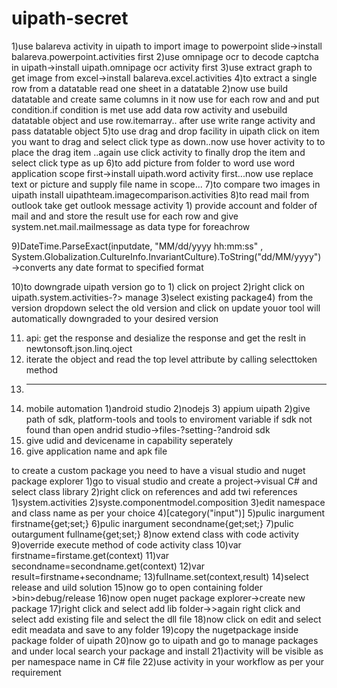 # uipath-secret

1)use balareva activity in uipath to import image to powerpoint slide->install balareva.powerpoint.activities first
2)use omnipage ocr to decode captcha in uipath->install uipath.omnipage ocr activity first
3)use extract graph to get image from excel->install balareva.excel.activities
4)to extract a single row from a datatable read one sheet in a datatable 2)now use build datatable and create same columns in it now use for each row and and put condition.if  condition is met use add data row activity and usebuild datatable object and use row.itemarray.. after use write range activity and pass datatable object
5)to use drag and drop facility in uipath click on item you want to drag and select click type as down..now use hover activity to to place the drag item ..again use click activity to finally drop the item and select click type as up
6)to add picture from folder to word use word application scope first->install uipath.word activity first...now use replace text or picture and supply file name in scope...
7)to compare two images in uipath install uipathteam.imagecomparison.activities
8)to read mail from outlook take get outlook message activity 1) provide account and folder of mail and and store the result use 
  for each row and give system.net.mail.mailmessage as data type for foreachrow
  
9)DateTime.ParseExact(inputdate, "MM/dd/yyyy hh:mm:ss" , System.Globalization.CultureInfo.InvariantCulture).ToString("dd/MM/yyyy")
  ->converts any date format to specified format
  
10)to downgrade uipath version go to 1) click on project 2)right click on uipath.system.activities-?> manage 3)select existing package4) from the version dropdown select the old version and click on update youor tool will automatically downgraded to your desired version  

11) api: get the response and desialize the response and get the reslt in newtonsoft.json.linq.oject
12) iterate  the object and read the top level attribute by calling selecttoken method
13) -------------------------------------------------------------------------------------------------
14) mobile automation
  1)android studio 2)nodejs 3) appium uipath
  2)give path of sdk, platform-tools and tools to enviroment variable if sdk not found than open andrid studio->files-?setting-?android sdk
  3) give udid and devicename in capability seperately
  4) give application name and apk file 


to create a custom package you need to have a visual studio and nuget package explorer
1)go to visual studio and create a project->visual C# and select class library
2)right click on references and add twi references 1)system.activities 2)syste.componentmodel.composition
3)edit namespace and class name as per your choice
4)[category("input")]
5)pulic inargument<String> firstname{get;set;}
6)pulic inargument<String> secondname{get;set;}
7)pulic outargument<String> fullname{get;set;}
8)now extend class with code activity
9)override execute method of code activity class
10)var firstname=firstame.get(context)
11)var secondname=secondname.get(context)
12)var result=firstname+secondname;
13)fullname.set(context,result)
14)select release and uild solution
15)now go to open containing folder >bin>debug/release
16)now open nuget package explorer->create new package
17)right click and select add lib folder->>again right click and select add existing file and select the dll file
18)now click on edit and select edit meadata and save to any folder 
19)copy the nugetpackage inside package folder of uipath
20)now go to uipath and go to manage packages and under local search your package and install
21)activity will be visible as per namespace name in C# file
22)use activity in your workflow as per your requirement
